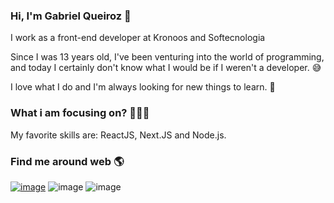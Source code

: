 ### Hi, I'm Gabriel Queiroz 👋

I work as a front-end developer at Kronoos and Softecnologia

Since I was 13 years old, I've been venturing into the world of programming, and today I certainly don't know what I would be if I weren't a developer. 😅

I love what I do and I'm always looking for new things to learn. 📖

### What i am focusing on? 👨🏽‍💻

My favorite skills are: ReactJS, Next.JS and Node.js.

### Find me around web 🌎

[![image](https://img.shields.io/badge/LinkedIn-0077B5?style=for-the-badge&logo=linkedin&logoColor=white)](https://www.linkedin.com/in/gabrielqueirozdev/) ![image](https://img.shields.io/badge/dev.to-0A0A0A?style=for-the-badge&logo=devdotto&logoColor=white) ![image](https://img.shields.io/badge/Instagram-E4405F?style=for-the-badge&logo=instagram&logoColor=white)

